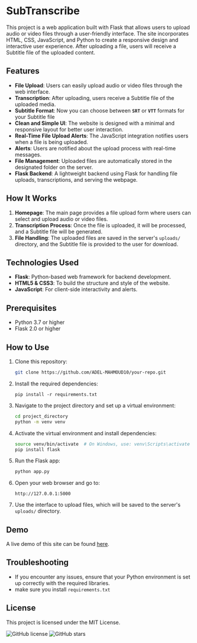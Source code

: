 # SubTranscribe

This project is a web application built with Flask that allows users to upload audio or video files through a user-friendly interface. The site incorporates HTML, CSS, JavaScript, and Python to create a responsive design and interactive user experience. After uploading a file, users will receive a Subtitle file of the uploaded content.

## Features

- **File Upload**: Users can easily upload audio or video files through the web interface.
- **Transcription**: After uploading, users receive a Subtitle file of the uploaded media.
- **Subtitle Format**: Now you can choose between **`SRT`** or **`VTT`** formats for your Subtitle file  
- **Clean and Simple UI**: The website is designed with a minimal and responsive layout for better user interaction.
- **Real-Time File Upload Alerts**: The JavaScript integration notifies users when a file is being uploaded.
- **Alerts**: Users are notified about the upload process with real-time messages.
- **File Management**: Uploaded files are automatically stored in the designated folder on the server.
- **Flask Backend**: A lightweight backend using Flask for handling file uploads, transcriptions, and serving the webpage.

## How It Works

1. **Homepage**: The main page provides a file upload form where users can select and upload audio or video files.
2. **Transcription Process**: Once the file is uploaded, it will be processed, and a Subtitle file will be generated.
3. **File Handling**: The uploaded files are saved in the server's `uploads/` directory, and the Subtitle file is provided to the user for download.

## Technologies Used

- **Flask**: Python-based web framework for backend development.
- **HTML5 & CSS3**: To build the structure and style of the website.
- **JavaScript**: For client-side interactivity and alerts.

## Prerequisites
- Python 3.7 or higher
- Flask 2.0 or higher

## How to Use

1. Clone this repository:
   ```bash
   git clone https://github.com/ADEL-MAHMOUD10/your-repo.git
   ```
2. Install the required dependencies:

    ```
    pip install -r requirements.txt
    ```

3. Navigate to the project directory and set up a virtual environment:
   ```bash
   cd project_directory
   python -m venv venv
   ```

4. Activate the virtual environment and install dependencies:
   ```bash
   source venv/bin/activate  # On Windows, use: venv\Scripts\activate
   pip install flask
   ```

4. Run the Flask app:
   ```bash
   python app.py
   ```

5. Open your web browser and go to:
   ```
   http://127.0.0.1:5000
   ```

6. Use the interface to upload files, which will be saved to the server's `uploads/` directory.


## Demo

A live demo of this site can be found [here](https://your-live-demo-link.com).

## Troubleshooting
- If you encounter any issues, ensure that your Python environment is set up correctly with the required libraries.
- make sure you install `requirements.txt`

## License

This project is licensed under the MIT License.

![GitHub license](https://img.shields.io/badge/license-MIT-blue.svg)
![GitHub stars](https://img.shields.io/github/stars/ADEL-MAHMOUD10/your-repo.svg)
